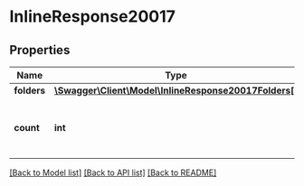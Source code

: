 # InlineResponse20017

## Properties
Name | Type | Description | Notes
------------ | ------------- | ------------- | -------------
**folders** | [**\Swagger\Client\Model\InlineResponse20017Folders[]**](InlineResponse20017Folders.md) |  | [optional] 
**count** | **int** | Number of folders available in your account | [optional] 

[[Back to Model list]](../README.md#documentation-for-models) [[Back to API list]](../README.md#documentation-for-api-endpoints) [[Back to README]](../README.md)


